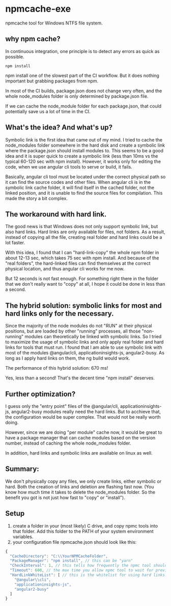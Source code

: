 # npmcache-exe
npmcache tool for Windows NTFS file system.

## why npm cache?

In continuous integration, one principle is to detect any errors as quick as possible.

```npm install```

npm install one of the slowest part of the CI workflow. But it does nothing important but grabbing packages from npm.

In most of the CI builds, package.json does not change very often, and the whole node_modules folder is only determined by package.json file.

If we can cache the node_module folder for each package.json, that could potentially save us a lot of time in the CI.

## What's the idea? And what's up?

Symbolic link is the first idea that came out of my mind. I tried to cache the node_modules folder somewhere in the hard disk and create a symbolic link where the package.json should install modules to. This seems to be a good idea and it is super quick to create a symbolic link (less than 10ms vs the typical 60-120 sec with npm install). However, it works only for editing the code, when we use angular cli tools to serve or build, it fails.

Basically, angular cli tool must be located under the correct physical path so it can find the source codes and other files. When angular cli is in the symbolic link cache folder, it will find itself in the cached folder, not the linked position, and it is unable to find the source files for compilation. This made the story a bit complex.

## The workaround with hard link.

The good news is that Windows does not only support symbolic link, but also hard links. Hard links are only available for files, not folders. As a result, instead of copying all the file, creating real folder and hard links could be a lot faster.

With this idea, I found that I can "hard-link-copy" the whole npm folder in about 12-13 sec, which takes 75 sec with npm install. And because of the "real folders", the hard-linked files can find themselves at the correct physical location, and thus angular cli works for me now.

But 12 seconds is not fast enough. For something right there in the folder that we don't really want to "copy" at all, I hope it could be done in less than a second.

## The hybrid solution: symbolic links for most and hard links only for the necessary.

Since the majority of the node modules do not "RUN" at their physical positions, but are loaded by other "running" processes, all those "non-running" modules can theoretically be linked with symbolic links. So I tried to maximize the usage of symbolic links and only apply real folder and hard links for tools that must run. I found that I am able to use symbolic link with most of the modules @angular/cli, applicationinsights-js, angular2-busy. As long as I apply hard links on them, the ng build would work.

The performance of this hybrid solution: 670 ms!

Yes, less than a second! That's the decent time "npm install" deserves.

## Further optimization?

I guess only the "entry point" files of the @angular/cli, applicationinsights-js, angular2-busy modules really need the hard links. But to acchieve that, the configuration would be super complex. That would not be really worth doing.

However, since we are doing "per module" cache now, it would be great to have a package manager that can cache modules based on the version number, instead of caching the whole node_modules folder.

In addition, hard links and symbolic links are available on linux as well.

## Summary:

We don't physically copy any files, we only create links, either symbolic or hard. Both the creation of links and deletion are flashing fast now. (You know how much time it takes to delete the node_modules folder. So the benefit you got is not just how fast to "copy" or "install").

## Setup
1. create a folder in your (most likely) C drive, and copy npmc tools into that folder. Add this folder to the PATH of your system environment variables.
2. your configuration file npmcache.json should look like this:
```javascript
{
  "CacheDirectory": "C:\\YourNPMCacheFolder",
  "PackageManager": "npm install", // this can be "yarn"
  "CheckInterval": 1, // this tells how frequently the npmc tool should check if there is a previous npmc tool is running "npm install" on the same package. the npmc tool can wait until the previous one is done.
  "Timeout": 600, // the max time you allow npmc tool to wait for previous "npm install".
  "HardLinkWhiteList": [ // this is the whitelist for using hard links. in our current project, I can identify the following ones as "running" modules.
    "@angular\\cli",
    "applicationinsights-js",
    "angular2-busy"
  ]
}
```
